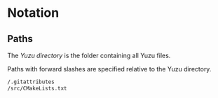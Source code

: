 # Notation

## Paths

The *Yuzu directory* is the folder containing all Yuzu files.

Paths with forward slashes are specified relative to the Yuzu directory.

```bash
/.gitattributes
/src/CMakeLists.txt
```